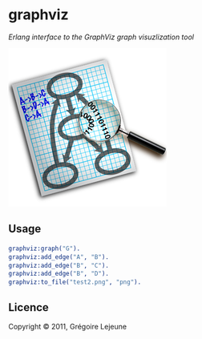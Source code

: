 # graphviz

*Erlang interface to the GraphViz graph visuzlization tool*

[![Project Logo][logo]][logo-large]

## Usage

```erlang
graphviz:graph("G").
graphviz:add_edge("A", "B").
graphviz:add_edge("B", "C").
graphviz:add_edge("B", "D").
graphviz:to_file("test2.png", "png").
```

## Licence

Copyright © 2011, Grégoire Lejeune


[//]: ---Named-Links---

[logo]: priv/images/graphviz-logo.png
[logo-large]: priv/images/graphviz-logo-thumb.png

